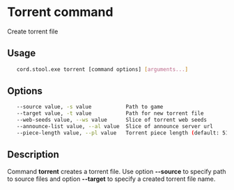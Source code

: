 # Torrent command
   Create torrent file

## Usage
```sh
   cord.stool.exe torrent [command options] [arguments...]
```

## Options
```sh
   --source value, -s value           Path to game
   --target value, -t value           Path for new torrent file
   --web-seeds value, --ws value      Slice of torrent web seeds
   --announce-list value, --al value  Slice of announce server url
   --piece-length value, --pl value   Torrent piece length (default: 512)
```

## Description
   Command **torrent** creates a torrent file. Use option **--source** to specify path to source files and option **--target** to specify a created torrent file name.
